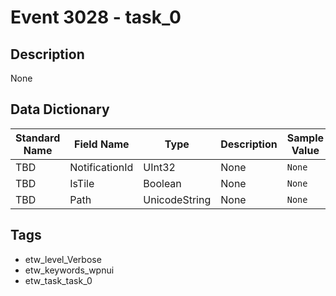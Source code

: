 # Event 3028 - task_0

## Description
None

## Data Dictionary
|Standard Name|Field Name|Type|Description|Sample Value|
|---|---|---|---|---|
|TBD|NotificationId|UInt32|None|`None`|
|TBD|IsTile|Boolean|None|`None`|
|TBD|Path|UnicodeString|None|`None`|

## Tags
* etw_level_Verbose
* etw_keywords_wpnui
* etw_task_task_0
